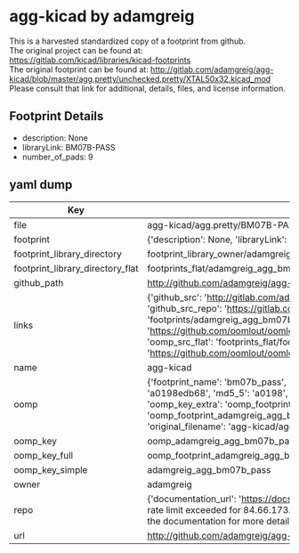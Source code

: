 # agg-kicad by adamgreig  
This is a harvested standardized copy of a footprint from github.  
The original project can be found at:  
https://gitlab.com/kicad/libraries/kicad-footprints  
The original footprint can be found at:
http://gitlab.com/adamgreig/agg-kicad/blob/master/agg.pretty/unchecked.pretty/XTAL50x32.kicad_mod
Please consult that link for additional, details, files, and license information.  
## Footprint Details
* description: None  
* libraryLink: BM07B-PASS  
* number_of_pads: 9  
## yaml dump  
| Key | Value |  
| --- | --- |  
| file | agg-kicad/agg.pretty/BM07B-PASS.kicad_mod |  
| footprint | {'description': None, 'libraryLink': 'BM07B-PASS', 'number_of_pads': 9} |  
| footprint_library_directory | footprint_library_owner/adamgreig_agg-kicad |  
| footprint_library_directory_flat | footprints_flat/adamgreig_agg_bm07b_pass/working |  
| github_path | http://github.com/adamgreig/agg-kicad/blob/master/agg.pretty/BM07B-PASS.kicad_mod |  
| links | {'github_src': 'http://gitlab.com/adamgreig/agg-kicad/blob/master/agg.pretty/unchecked.pretty/XTAL50x32.kicad_mod', 'github_src_repo': 'https://gitlab.com/kicad/libraries/kicad-footprints', 'oomp_bot': 'footprints/adamgreig_agg_bm07b_pass/working', 'oomp_bot_github': 'https://github.com/oomlout/oomlout_oomp_footprint_bot/tree/main/footprints/adamgreig_agg_bm07b_pass/working', 'oomp_src_flat': 'footprints_flat/footprints_flat/adamgreig_agg_bm07b_pass/working', 'oomp_src_flat_github': 'https://github.com/oomlout/oomlout_oomp_footprint_src/tree/main/footprints_flat/adamgreig_agg_bm07b_pass/working'} |  
| name | agg-kicad |  
| oomp | {'footprint_name': 'bm07b_pass', 'library_name': 'agg', 'md5': 'a0198edb6893eb9735b774ab521bd981', 'md5_10': 'a0198edb68', 'md5_5': 'a0198', 'md5_6': 'a0198e', 'oomp_key': 'oomp_adamgreig_agg_bm07b_pass', 'oomp_key_extra': 'oomp_footprint_adamgreig_agg_bm07b_pass', 'oomp_key_full': 'oomp_footprint_adamgreig_agg_bm07b_pass_a0198e', 'oomp_key_simple': 'adamgreig_agg_bm07b_pass', 'original_filename': 'agg-kicad/agg.pretty/BM07B-PASS.kicad_mod', 'owner_name': 'adamgreig'} |  
| oomp_key | oomp_adamgreig_agg_bm07b_pass |  
| oomp_key_full | oomp_footprint_adamgreig_agg_bm07b_pass |  
| oomp_key_simple | adamgreig_agg_bm07b_pass |  
| owner | adamgreig |  
| repo | {'documentation_url': 'https://docs.github.com/rest/overview/resources-in-the-rest-api#rate-limiting', 'message': "API rate limit exceeded for 84.66.173.59. (But here's the good news: Authenticated requests get a higher rate limit. Check out the documentation for more details.)"} |  
| url | http://github.com/adamgreig/agg-kicad |  

